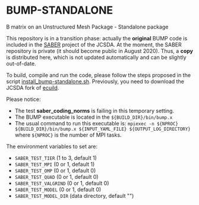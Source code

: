 # BUMP-STANDALONE
B matrix on an Unstructured Mesh Package - Standalone package

This repository is in a transition phase: actually the **original** BUMP code is included in the [SABER](https://github.com/JCSDA/saber) project of the JCSDA. At the moment, the SABER repository is private (it should become public in August 2020). Thus, a **copy** is distributed here, which is not updated automatically and can be slightly out-of-date.

To build, compile and run the code, please follow the steps proposed in the script [install_bump-standalone.sh](install_bump-standalone.sh).
Previously, you need to download the JCSDA fork of [ecuild](https://github.com/JCSDA/ecbuild).

Please notice:
 - The test **saber_coding_norms** is failing in this temporary setting.
 - The BUMP executable is located in the `${BUILD_DIR}/bin/bump.x`
 - The usual command to run this executable is: `mpiexec -n ${NPROC} ${BUILD_DIR}/bin/bump.x ${INPUT_YAML_FILE} ${OUTPUT_LOG_DIRECTORY}` where `${NPROC}` is the number of MPI tasks.

The environment variables to set are:
 - `SABER_TEST_TIER` (1 to 3, default 1)
 - `SABER_TEST_MPI` (0 or 1, default 1)
 - `SABER_TEST_OMP` (0 or 1, default 0)
 - `SABER_TEST_QUAD` (0 or 1, default 0)
 - `SABER_TEST_VALGRIND` (0 or 1, default 0)
 - `SABER_TEST_MODEL` (0 or 1, default 0)
 - `SABER_TEST_MODEL_DIR` (data directory, default "")
